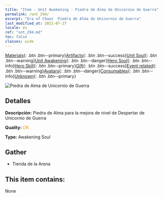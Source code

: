 ```yaml
---
title: "Item - Unit Awakening - Piedra de Alma de Unicornio de Guerra"
permalink: /unt_294/
excerpt: "Era of Chaos  Piedra de Alma de Unicornio de Guerra"
last_modified_at: 2021-07-27
locale: es
ref: "unt_294.md"
toc: false
classes: wide
---
```

 [Materials](/ItemsES/){: .btn .btn--primary}[Artifacts](/ItemsES/Artifacts/){: .btn .btn--success}[Unit Soul](/ItemsES/UnitSoul/){: .btn .btn--warning}[Unit Awakening](/ItemsES/UnitAwakening/){: .btn .btn--danger}[Hero Soul](/ItemsES/HeroSoul/){: .btn .btn--info}[Hero Skill](/ItemsES/HeroSkill/){: .btn .btn--primary}[Gift](/ItemsES/Gift/){: .btn .btn--success}[Event related](/ItemsES/Events/){: .btn .btn--warning}[Avatars](/ItemsES/Avatars/){: .btn .btn--danger}[Consumables](/ItemsES/Consumables/){: .btn .btn--info}[Unknown](/ItemsES/Unknown/){: .btn .btn--primary}

 ![Piedra de Alma de Unicornio de Guerra](/images/u/tia_dujiaoshou.jpg)

## Detalles
 **Descripción:** Piedra de Alma para la mejora de nivel de Despertar de Unicornio de Guerra

 **Quality:** <span style="color: #FF8C00">OK</span>

 **Type:** Awakening Soul

## Gather

*    Tienda de la Arena 

## This item contains:

  None

